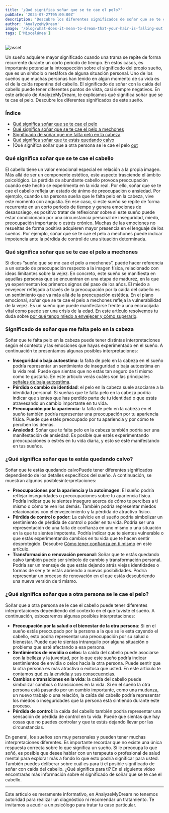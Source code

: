 ```yaml
---
title: '¿Qué significa soñar que se te cae el pelo?'
pubDate: '2024-07-27T05:00:00Z'
description: 'Descubre los diferentes significados de soñar que se te cae el pelo, desde la preocupación por la imagen personal hasta el miedo a envejecer.'
author: 'AnalyzeMyDream'
image: '/blog/what-does-it-mean-to-dream-that-your-hair-is-falling-out.jpeg'
tags: ['Miscelánea']
---
```


![asset](/blog/what-does-it-mean-to-dream-that-your-hair-is-falling-out.jpeg)

Un sueño adquiere mayor significado cuando una trama se repite de forma recurrente durante un corto periodo de tiempo. En estos casos, es importante potenciar la introspección sobre el significado del propio sueño, que es un símbolo o metáfora de alguna situación personal. Uno de los sueños que muchas personas han tenido en algún momento de su vida es el de la caída repentina del cabello. El significado de soñar con la caída del cabello puede tener diferentes puntos de vista, casi siempre negativos. En este artículo de AnalyzeMyDream, te explicamos qué significa soñar que se te cae el pelo. Descubre los diferentes significados de este sueño.

### Índice

- [Qué significa soñar que se te cae el pelo](#que-significa-sonar-que-se-te-cae-el-pelo)
- [Qué significa soñar que se te cae el pelo a mechones](#que-significa-sonar-que-se-te-cae-el-pelo-a-mechones)
- [Significado de soñar que me falta pelo en la cabeza](#significado-de-soñar-que-me-falta-pelo-en-la-cabeza)
- [Qué significa soñar que te estás quedando calvo](#que-significa-sonar-que-te-estás-quedando-calvo)
- [Qué significa soñar que a otra persona se le cae el pelo [out](#que-significa-soñar-que-a-otra-persona-se-le-cae-el-cabello)

### Qué significa soñar que se te cae el cabello

El cabello tiene un valor emocional especial en relación a la propia imagen. Más allá de ser un componente estético, este aspecto trasciende el ámbito psicológico. La pérdida de abundante cabello provoca preocupación cuando este hecho se experimenta en la vida real. Por ello, soñar que se te cae el cabello refleja un estado de ánimo de preocupación o ansiedad. Por ejemplo, cuando una persona sueña que le falta pelo en la cabeza, vive este momento con angustia. En ese caso, si este sueño se repite de forma recurrente en un corto periodo de tiempo y genera emociones de desasosiego, es positivo tratar de reflexionar sobre si este sueño puede estar condicionado por una circunstancia personal de inseguridad, miedo, preocupación importante o estrés crónico. Muchas de las emociones no resueltas de forma positiva adquieren mayor presencia en el lenguaje de los sueños. Por ejemplo, soñar que se te cae el pelo a mechones puede indicar impotencia ante la pérdida de control de una situación determinada.

### Qué significa soñar que se te cae el pelo a mechones

Si dices “sueño que se me cae el pelo a mechones”, puede hacer referencia a un estado de preocupación respecto a la imagen física, relacionado con ideas limitantes sobre la vejez. En concreto, este sueño se manifiesta en aquellas personas que se encuentran en una etapa de madurez, en la que ya experimentan los primeros signos del paso de los años. El miedo a envejecer reflejado a través de la preocupación por la caída del cabello es un sentimiento que va más allá de la preocupación estética. En el plano emocional, soñar que se te cae el pelo a mechones refleja la vulnerabilidad de la vejez. Es un sueño que puede manifestarse frente a una encrucijada vital como puede ser una crisis de la edad. En este artículo resolvemos tu duda sobre [por qué tengo miedo a envejecer y cómo superarlo](#).

### Significado de soñar que me falta pelo en la cabeza

Soñar que te falta pelo en la cabeza puede tener distintas interpretaciones según el contexto y las emociones que hayas experimentado en el sueño. A continuación te presentamos algunas posibles interpretaciones:

- **Inseguridad o baja autoestima**: la falta de pelo en la cabeza en el sueño podría representar un sentimiento de inseguridad o baja autoestima en la vida real. Puede que sientas que no estás tan seguro de ti mismo como te gustaría. En este artículo verás cuáles son las principales [señales de baja autoestima](#).
- **Pérdida o cambio de identidad**: el pelo en la cabeza suele asociarse a la identidad personal. Si sueñas que te falta pelo en la cabeza podría indicar que sientes que has perdido parte de tu identidad o que estás atravesando un cambio importante en tu vida.
- **Preocupación por la apariencia**: la falta de pelo en la cabeza en el sueño también podría representar una preocupación por tu apariencia física. Puede que estés preocupado por tu apariencia y por cómo te perciben los demás.
- **Ansiedad**: Soñar que te falta pelo en la cabeza también podría ser una manifestación de ansiedad. Es posible que estés experimentando preocupaciones o estrés en tu vida diaria, y esto se esté manifestando en tus sueños.

### ¿Qué significa soñar que te estás quedando calvo?

Soñar que te estás quedando calvoPuede tener diferentes significados dependiendo de los detalles específicos del sueño. A continuación, se muestran algunos posiblesinterpretaciones:

- **Preocupaciones por la apariencia y la autoimagen**: El sueño podría reflejar inseguridades o preocupaciones sobre tu apariencia física. Podría indicar que te sientes inseguro acerca de cómo te percibes a ti mismo o cómo te ven los demás. También podría representar miedos relacionados con el envejecimiento y la pérdida de atractivo físico.
- **Pérdida de control o poder**: La calvicie en el sueño podría simbolizar un sentimiento de pérdida de control o poder en tu vida. Podría ser una representación de una falta de confianza en uno mismo o una situación en la que te sientes impotente. Podría indicar que te sientes vulnerable o que estás experimentando cambios en tu vida que te hacen sentir desprotegido. Descubre [Cómo tener confianza en ti mismo](#) en este artículo.
- **Transformación o renovación personal**: Soñar que te estás quedando calvo también puede ser símbolo de cambio y transformación personal. Podría ser un mensaje de que estás dejando atrás viejas identidades o formas de ser y te estás abriendo a nuevas posibilidades. Podría representar un proceso de renovación en el que estás descubriendo una nueva versión de ti mismo.

### ¿Qué significa soñar que a otra persona se le cae el pelo?

Soñar que a otra persona se le cae el cabello puede tener diferentes interpretaciones dependiendo del contexto en el que tuviste el sueño. A continuación, esbozaremos algunas posibles interpretaciones:

- **Preocupación por la salud o el bienestar de la otra persona**: Si en el sueño estás preocupado por la persona a la que se le está cayendo el cabello, esto podría representar una preocupación por su salud o bienestar. Puede que te sientas intranquilo por alguna situación o problema que esté afectando a esa persona.
- **Sentimientos de envidia o celos**: la caída del cabello puede asociarse con la belleza y la juventud, por lo que este sueño podría indicar sentimientos de envidia o celos hacia la otra persona. Puede sentir que la otra persona es más atractiva o exitosa que usted. En este artículo te contamos [qué es la envidia y sus consecuencias](#).
- **Cambios o transiciones en la vida**: la caída del cabello puede simbolizar cambios o transiciones en la vida. Si en el sueño la otra persona está pasando por un cambio importante, como una mudanza, un nuevo trabajo o una relación, la caída del cabello podría representar los miedos o inseguridades que la persona está sintiendo durante este proceso.
- **Pérdida de control**: la caída del cabello también podría representar una sensación de pérdida de control en tu vida. Puede que sientas que hay cosas que no puedes controlar y que te estás dejando llevar por las circunstancias.

En general, los sueños son muy personales y pueden tener muchas interpretaciones diferentes. Es importante recordar que no existe una única respuesta correcta sobre lo que significa un sueño. Si le preocupa lo que soñó, es posible que desee hablar con un terapeuta o profesional de salud mental para explorar más a fondo lo que esto podría significar para usted. También puedes deliberar sobre cuál es para ti el posible significado de soñar con caída del cabello. ¿Qué significa para ti? En el siguiente vídeo encontrarás más información sobre el significado de soñar que se te cae el cabello.

---

Este artículo es meramente informativo, en AnalyzeMyDream no tenemos autoridad para realizar un diagnóstico ni recomendar un tratamiento. Te invitamos a acudir a un psicólogo para tratar tu caso particular.